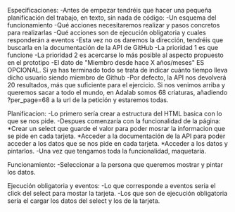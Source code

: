 Especificaciones:
 -Antes de empezar tendréis que hacer una pequeña planificación del trabajo, en texto, sin nada de código:
 -Un esquema del funcionamiento
 -Qué acciones necesitaremos realizar y pasos concretos para realizarlas
 -Qué acciones son de ejecución obligatoria y cuales responderán a eventos
 -Esta vez no os daremos la dirección, tendréis que buscarla en la documentación de la API de GitHub
 -La prioridad 1 es que funcione
 -La prioridad 2 es acercarse lo más posible al aspecto propuesto en el prototipo
 -El dato de "Miembro desde hace X años/meses" ES OPCIONAL. Si ya has terminado todo se trata de indicar cuánto tiempo
  lleva dicho usuario siendo miembro de Github
 -Por defecto, la API nos devolverá 20 resultados, más que suficiente para el ejercicio. Si nos venimos arriba y queremos
  sacar a todo el mundo, en Adalab somos 68 criaturas, añadiendo ?per_page=68 a la url de la petición y estaremos todas.
  
Planificacion:
-Lo primero sería crear a estructura del HTML basica con lo que se nos pide.
-Despues comenzaría con la funcionalidad de la página:
  *Crear un select que guarde el valor para poder mosrar la informacion que se pide en cada tarjeta.
  *Acceder a la documentación de la API para poder acceder a los datos que se nos pide en cada tarjeta.
  *Acceder a los datos y pintarlos.
-Una vez que tengamos toda la funcionalidad, maquetaría.

Funcionamiento:
 -Seleccionar a la persona que queremos mostrar y pintar los datos.
 
Ejecución obligatoria y eventos:
 -Lo que corresponde a eventos seria el click del select para mostar la tarjeta.
 -Los que son de ejecución obligatoria sería el cargar los datos del select y los de la tarjeta.
  
